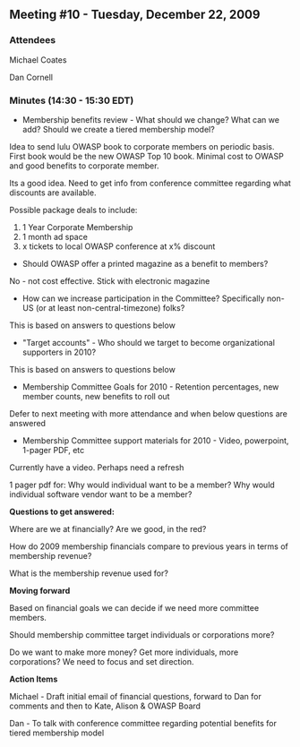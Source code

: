 ## Meeting \#10 - Tuesday, December 22, 2009

### Attendees

Michael Coates

Dan Cornell

### Minutes (14:30 - 15:30 EDT)

  - Membership benefits review - What should we change? What can we add?
    Should we create a tiered membership model?

Idea to send lulu OWASP book to corporate members on periodic basis.
First book would be the new OWASP Top 10 book. Minimal cost to OWASP and
good benefits to corporate member.

Its a good idea. Need to get info from conference committee regarding
what discounts are available.

Possible package deals to include:

1.  1 Year Corporate Membership
2.  1 month ad space
3.  x tickets to local OWASP conference at x% discount

<!-- end list -->

  - Should OWASP offer a printed magazine as a benefit to members?

No - not cost effective. Stick with electronic magazine

  - How can we increase participation in the Committee? Specifically
    non-US (or at least non-central-timezone) folks?

This is based on answers to questions below

  - "Target accounts" - Who should we target to become organizational
    supporters in 2010?

This is based on answers to questions below

  - Membership Committee Goals for 2010 - Retention percentages, new
    member counts, new benefits to roll out

Defer to next meeting with more attendance and when below questions are
answered

  - Membership Committee support materials for 2010 - Video, powerpoint,
    1-pager PDF, etc

Currently have a video. Perhaps need a refresh

1 pager pdf for: Why would individual want to be a member? Why would
individual software vendor want to be a member?

**Questions to get answered:**

Where are we at financially? Are we good, in the red?

How do 2009 membership financials compare to previous years in terms of
membership revenue?

What is the membership revenue used for?

**Moving forward**

Based on financial goals we can decide if we need more committee
members.

Should membership committee target individuals or corporations more?

Do we want to make more money? Get more individuals, more corporations?
We need to focus and set direction.

**Action Items**

Michael - Draft initial email of financial questions, forward to Dan for
comments and then to Kate, Alison & OWASP Board

Dan - To talk with conference committee regarding potential benefits for
tiered membership model